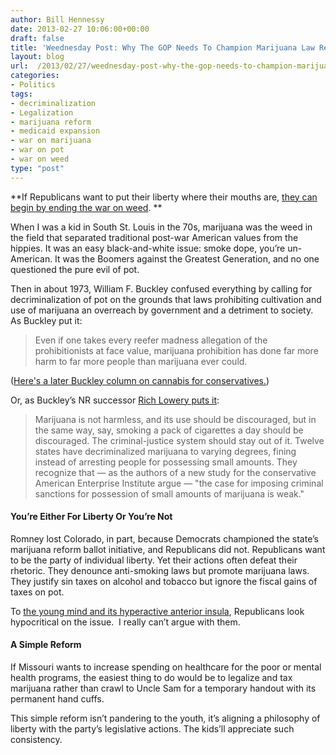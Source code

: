 ```yaml
---
author: Bill Hennessy
date: 2013-02-27 10:06:00+00:00
draft: false
title: 'Weednesday Post: Why The GOP Needs To Champion Marijuana Law Reform'
layout: blog
url:  /2013/02/27/weednesday-post-why-the-gop-needs-to-champion-marijuana-law-reform/
categories:
- Politics
tags:
- decriminalization
- Legalization
- marijuana reform
- medicaid expansion
- war on marijuana
- war on pot
- war on weed
type: "post"
---
```


**If Republicans want to put their liberty where their mouths are, [they can begin by ending the war on weed](https://hennessysview.com/2013/01/01/its-time-to-end-war-on-weed/). **

When I was a kid in South St. Louis in the 70s, marijuana was the weed in the field that separated traditional post-war American values from the hippies. It was an easy black-and-white issue: smoke dope, you’re un-American. It was the Boomers against the Greatest Generation, and no one questioned the pure evil of pot.

Then in about 1973, William F. Buckley confused everything by calling for decriminalization of pot on the grounds that laws prohibiting cultivation and use of marijuana an overreach by government and a detriment to society. As Buckley put it:


> Even if one takes every reefer madness allegation of the prohibitionists at face value, marijuana prohibition has done far more harm to far more people than marijuana ever could.


([Here's a later Buckley column on cannabis for conservatives.](https://old.nationalreview.com/buckley/buckley200406291207.asp))

Or, as Buckley’s NR successor [Rich Lowery puts it](https://old.nationalreview.com/lowry/lowry200505100808.asp):


> Marijuana is not harmless, and its use should be discouraged, but in the same way, say, smoking a pack of cigarettes a day should be discouraged. The criminal-justice system should stay out of it. Twelve states have decriminalized marijuana to varying degrees, fining instead of arresting people for possessing small amounts. They recognize that — as the authors of a new study for the conservative American Enterprise Institute argue — "the case for imposing criminal sanctions for possession of small amounts of marijuana is weak."




#### You’re Either For Liberty Or You’re Not


Romney lost Colorado, in part, because Democrats championed the state’s marijuana reform ballot initiative, and Republicans did not. Republicans want to be the party of individual liberty. Yet their actions often defeat their rhetoric. They denounce anti-smoking laws but promote marijuana laws. They justify sin taxes on alcohol and tobacco but ignore the fiscal gains of taxes on pot.

To [the young mind and its hyperactive anterior insula](https://hennessysview.com/2013/02/25/why-gop-pandering-to-young-voters-backfires), Republicans look hypocritical on the issue.  I really can’t argue with them.


#### A Simple Reform


If Missouri wants to increase spending on healthcare for the poor or mental health programs, the easiest thing to do would be to legalize and tax marijuana rather than crawl to Uncle Sam for a temporary handout with its permanent hand cuffs.

This simple reform isn’t pandering to the youth, it’s aligning a philosophy of liberty with the party’s legislative actions. The kids’ll appreciate such consistency.
